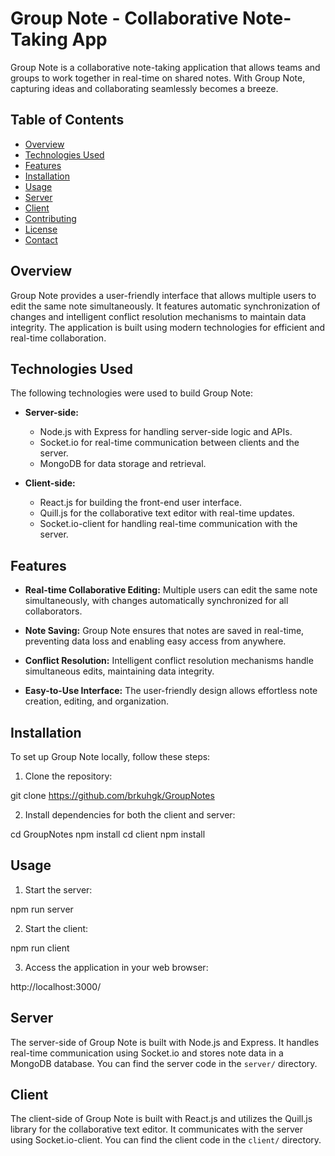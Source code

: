 # Group Note - Collaborative Note-Taking App

Group Note is a collaborative note-taking application that allows teams and groups to work together in real-time on shared notes. With Group Note, capturing ideas and collaborating seamlessly becomes a breeze.

## Table of Contents

- [Overview](#overview)
- [Technologies Used](#technologies-used)
- [Features](#features)
- [Installation](#installation)
- [Usage](#usage)
- [Server](#server)
- [Client](#client)
- [Contributing](#contributing)
- [License](#license)
- [Contact](#contact)

## Overview

Group Note provides a user-friendly interface that allows multiple users to edit the same note simultaneously. It features automatic synchronization of changes and intelligent conflict resolution mechanisms to maintain data integrity. The application is built using modern technologies for efficient and real-time collaboration.

## Technologies Used

The following technologies were used to build Group Note:

- **Server-side:**
  - Node.js with Express for handling server-side logic and APIs.
  - Socket.io for real-time communication between clients and the server.
  - MongoDB for data storage and retrieval.

- **Client-side:**
  - React.js for building the front-end user interface.
  - Quill.js for the collaborative text editor with real-time updates.
  - Socket.io-client for handling real-time communication with the server.

## Features

- **Real-time Collaborative Editing:** Multiple users can edit the same note simultaneously, with changes automatically synchronized for all collaborators.

- **Note Saving:** Group Note ensures that notes are saved in real-time, preventing data loss and enabling easy access from anywhere.

- **Conflict Resolution:** Intelligent conflict resolution mechanisms handle simultaneous edits, maintaining data integrity.

- **Easy-to-Use Interface:** The user-friendly design allows effortless note creation, editing, and organization.

## Installation

To set up Group Note locally, follow these steps:

1. Clone the repository:

git clone https://github.com/brkuhgk/GroupNotes


2. Install dependencies for both the client and server:

cd GroupNotes
npm install
cd client
npm install


## Usage

1. Start the server:

npm run server


2. Start the client:

npm run client


3. Access the application in your web browser:

http://localhost:3000/


## Server

The server-side of Group Note is built with Node.js and Express. It handles real-time communication using Socket.io and stores note data in a MongoDB database. You can find the server code in the `server/` directory.

## Client

The client-side of Group Note is built with React.js and utilizes the Quill.js library for the collaborative text editor. It communicates with the server using Socket.io-client. You can find the client code in the `client/` directory.



